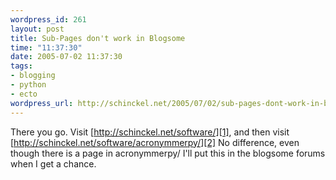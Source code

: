 ```yaml
--- 
wordpress_id: 261
layout: post
title: Sub-Pages don't work in Blogsome
time: "11:37:30"
date: 2005-07-02 11:37:30
tags: 
- blogging
- python
- ecto
wordpress_url: http://schinckel.net/2005/07/02/sub-pages-dont-work-in-blogsome/
---
```

There you go. Visit [http://schinckel.net/software/][1], and then visit [http://schinckel.net/software/acronymmerpy/][2] No difference, even though there is a page in acronymmerpy/ I'll put this in the blogsome forums when I get a chance. 

   [1]: http://schinckel.net/software/
   [2]: http://schinckel.net/software/acronymmerpy/


